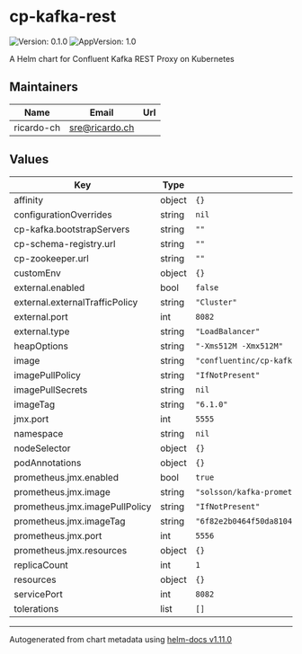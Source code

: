 # cp-kafka-rest

![Version: 0.1.0](https://img.shields.io/badge/Version-0.1.0-informational?style=flat-square) ![AppVersion: 1.0](https://img.shields.io/badge/AppVersion-1.0-informational?style=flat-square)

A Helm chart for Confluent Kafka REST Proxy on Kubernetes

## Maintainers

| Name | Email | Url |
| ---- | ------ | --- |
| ricardo-ch | <sre@ricardo.ch> |  |

## Values

| Key | Type | Default | Description |
|-----|------|---------|-------------|
| affinity | object | `{}` |  |
| configurationOverrides | string | `nil` |  |
| cp-kafka.bootstrapServers | string | `""` |  |
| cp-schema-registry.url | string | `""` |  |
| cp-zookeeper.url | string | `""` |  |
| customEnv | object | `{}` |  |
| external.enabled | bool | `false` |  |
| external.externalTrafficPolicy | string | `"Cluster"` |  |
| external.port | int | `8082` |  |
| external.type | string | `"LoadBalancer"` |  |
| heapOptions | string | `"-Xms512M -Xmx512M"` |  |
| image | string | `"confluentinc/cp-kafka-rest"` |  |
| imagePullPolicy | string | `"IfNotPresent"` |  |
| imagePullSecrets | string | `nil` |  |
| imageTag | string | `"6.1.0"` |  |
| jmx.port | int | `5555` |  |
| namespace | string | `nil` |  |
| nodeSelector | object | `{}` |  |
| podAnnotations | object | `{}` |  |
| prometheus.jmx.enabled | bool | `true` |  |
| prometheus.jmx.image | string | `"solsson/kafka-prometheus-jmx-exporter@sha256"` |  |
| prometheus.jmx.imagePullPolicy | string | `"IfNotPresent"` |  |
| prometheus.jmx.imageTag | string | `"6f82e2b0464f50da8104acd7363fb9b995001ddff77d248379f8788e78946143"` |  |
| prometheus.jmx.port | int | `5556` |  |
| prometheus.jmx.resources | object | `{}` |  |
| replicaCount | int | `1` |  |
| resources | object | `{}` |  |
| servicePort | int | `8082` |  |
| tolerations | list | `[]` |  |

----------------------------------------------
Autogenerated from chart metadata using [helm-docs v1.11.0](https://github.com/norwoodj/helm-docs/releases/v1.11.0)
